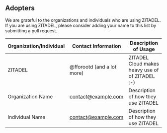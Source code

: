 ## Adopters

We are grateful to the organizations and individuals who are using ZITADEL. If you are using ZITADEL, please consider adding your name to this list by submitting a pull request.

| Organization/Individual | Contact Information        | Description of Usage                            |
| ----------------------- | -------------------------- | ----------------------------------------------- |
| ZITADEL                 | @fforootd (and a lot more) | ZITADEL Cloud makes heavy use of of ZITADEL ;-) |
| Organization Name       | contact@example.com        | Description of how they use ZITADEL             |
| Individual Name         | contact@example.com        | Description of how they use ZITADEL             |
